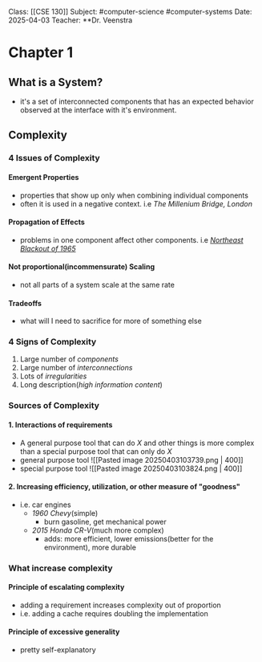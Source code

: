 Class: [[CSE 130]]
Subject: #computer-science #computer-systems 
Date: 2025-04-03
Teacher: **Dr. Veenstra

# Chapter 1

## What is a System?

- it's a set of interconnected components that has an expected behavior observed at the interface with it's environment.

## Complexity

### 4 Issues of Complexity

#### Emergent Properties
- properties that show up only when combining individual components
- often it is used in a negative context. i.e *The Millenium Bridge, London*

#### Propagation of Effects
- problems in one component affect other components. i.e [*Northeast Blackout of 1965*](https://en.wikipedia.org/wiki/Northeast_blackout_of_1965)

#### Not proportional(incommensurate) Scaling
- not all parts of a system scale at the same rate 

#### Tradeoffs
- what will I need to sacrifice for more of something else

### 4 Signs of Complexity

1. Large number of *components*
2. Large number of *interconnections*
3. Lots of *irregularities*
4. Long description(*high information content*)

### Sources of Complexity
#### 1. Interactions of requirements
- A general purpose tool that can do $X$ and other things is more complex than a special purpose tool that can only do $X$
- general purpose tool
![[Pasted image 20250403103739.png | 400]]
- special purpose tool
![[Pasted image 20250403103824.png | 400]]

#### 2. Increasing efficiency, utilization, or other measure of "goodness"
- i.e. car engines
	- *1960 Chevy*(simple)
		- burn gasoline, get mechanical power
	- *2015 Honda CR-V*(much more complex)
		- adds: more efficient, lower emissions(better for the environment), more durable


### What increase complexity

#### Principle of escalating complexity
- adding a requirement increases complexity out of proportion
- i.e. adding a cache requires doubling the implementation

#### Principle of excessive generality
- pretty self-explanatory